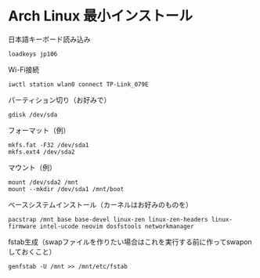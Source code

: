 # Arch Linux 最小インストール
日本語キーボード読み込み

```loadkeys jp106```

Wi-Fi接続

```iwctl station wlan0 connect TP-Link_079E```

パーティション切り（お好みで）

```gdisk /dev/sda```

フォーマット（例）

```
mkfs.fat -F32 /dev/sda1
mkfs.ext4 /dev/sda2
```

マウント（例）

```
mount /dev/sda2 /mnt
mount --mkdir /dev/sda1 /mnt/boot
```

ベースシステムインストール（カーネルはお好みのものを）

```
pacstrap /mnt base base-devel linux-zen linux-zen-headers linux-firmware intel-ucode neovim dosfstools networkmanager
```

fstab生成（swapファイルを作りたい場合はこれを実行する前に作ってswaponしておくこと）

```
genfstab -U /mnt >> /mnt/etc/fstab
```

